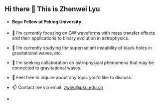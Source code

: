 ## Hi there 👋 This is Zhenwei Lyu
- #### Boya Fellow at Peking University

- 🔭 I’m currently focusing on GW waveforms with mass transfer effects and their applications to binary evolution in astrophysics.
- 🌱 I’m currently studying the superradiant instability of black holes in gravitational waves, etc.  
- 👯 I'm seeking collaboration on astrophysical phenomena that may be connected to gravitational waves.
- 💬 Feel free to inquire about any topic you'd like to discuss.
- 📫 Contact me via email: zwlyu@pku.edu.cn
- 




<!--
**GWLyu/GWLyu** is a ✨ _special_ ✨ repository because its `README.md` (this file) appears on your GitHub profile.

Here are some ideas to get you started:

- 🔭 I’m currently working on ...
- 🌱 I’m currently learning ...
- 👯 I’m looking to collaborate on ...
- 🤔 I’m looking for help with ...
- 💬 Ask me about ...
- 📫 How to reach me: ...
- 😄 Pronouns: ...
- ⚡ Fun fact: ...
-->
